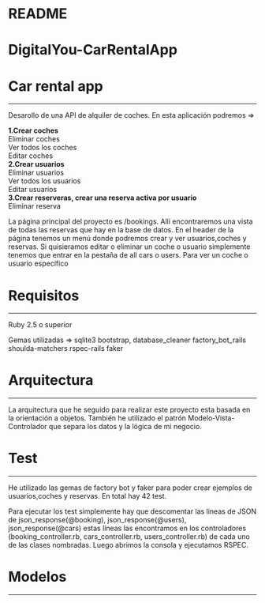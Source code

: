 # README

# DigitalYou-CarRentalApp


# Car rental app
---------------

Desarollo de una API de alquiler de coches. En esta aplicación podremos =>

  <strong>1.Crear coches</strong><br>
     Eliminar coches<br>
     Ver todos los coches<br>
     Editar coches<br>
  <strong>2.Crear usuarios</strong><br>
     Eliminar usuarios<br>
     Ver todos los usuarios<br>
     Editar usuarios<br>
  <strong>3.Crear reserveras, crear una reserva activa por usuario</strong><br>
     Eliminar reserva <br>

La página principal del proyecto es /bookings. Allí encontraremos una vista de todas las reservas que hay en la base de datos. En el header de la página tenemos un menú donde podremos crear y ver usuarios,coches y reservas. Si quisieramos editar o eliminar un coche o usuario simplemente tenemos que entrar en la pestaña de all cars o users. Para ver un coche o usuario específico 


# Requisitos
-----------

Ruby 2.5 o superior

Gemas utilizadas =>
   sqlite3
   bootstrap,
   database_cleaner
   factory_bot_rails
   shoulda-matchers
   rspec-rails
   faker


# Arquitectura
------------

La arquitectura que he seguido para realizar este proyecto esta basada en la orientación a objetos. También he utilizado el patrón 
Modelo-Vista-Controlador que separa los datos y la lógica de mi negocio.

# Test
-----

He utilizado las gemas de factory bot y faker para poder crear ejemplos de usuarios,coches y reservas. En total hay 42 test.

Para ejecutar los test simplemente hay que descomentar las lineas de JSON de json_response(@booking), json_response(@users), json_response(@cars) estas líneas las encontramos en los controladores (booking_controller.rb, cars_controller.rb, users_controller.rb) de cada uno de las clases nombradas. Luego abrimos la consola y ejecutamos RSPEC.

# Modelos
--------
